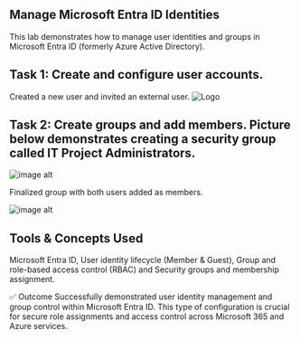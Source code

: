 ## Manage Microsoft Entra ID Identities

This lab demonstrates how to manage user identities and groups in Microsoft Entra ID (formerly Azure Active Directory).

## Task 1: Create and configure user accounts.

Created a new user and invited an external user. 
 ![Logo](https://github.com/dy1000/Azure-Administrator-AZ-104-Labs/blob/main/Labs/All-Files/Lab-Picture-1.png?raw=true)


## Task 2: Create groups and add members. Picture below demonstrates creating a security group called IT Project Administrators. 

![image alt](https://github.com/dy1000/Azure-Administrator-AZ-104-Labs/blob/main/Labs/All-Files/Lab-Picture-2.png?raw=true)

Finalized group with both users added as members. 

![image alt](https://github.com/dy1000/Azure-Administrator-AZ-104-Labs/blob/main/Labs/All-Files/Lab-Picture-3.png?raw=true)

## Tools & Concepts Used 

Microsoft Entra ID, User identity lifecycle (Member & Guest), Group and role-based access control (RBAC) and Security groups and membership assignment.

✅ Outcome Successfully demonstrated user identity management and group control within Microsoft Entra ID. This type of configuration is crucial for secure role assignments and access control across Microsoft 365 and Azure services.
